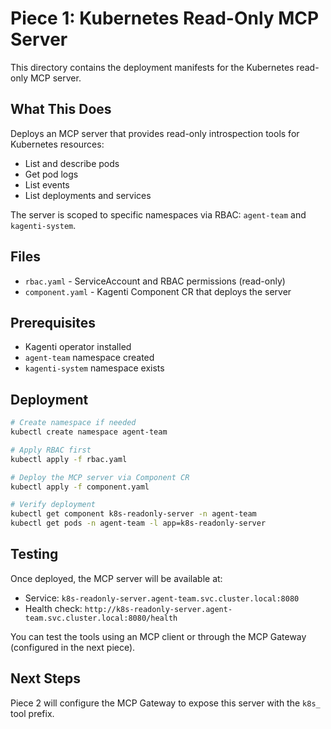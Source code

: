 # Piece 1: Kubernetes Read-Only MCP Server

This directory contains the deployment manifests for the Kubernetes read-only MCP server.

## What This Does

Deploys an MCP server that provides read-only introspection tools for Kubernetes resources:
- List and describe pods
- Get pod logs
- List events
- List deployments and services

The server is scoped to specific namespaces via RBAC: `agent-team` and `kagenti-system`.

## Files

- `rbac.yaml` - ServiceAccount and RBAC permissions (read-only)
- `component.yaml` - Kagenti Component CR that deploys the server

## Prerequisites

- Kagenti operator installed
- `agent-team` namespace created
- `kagenti-system` namespace exists

## Deployment

```bash
# Create namespace if needed
kubectl create namespace agent-team

# Apply RBAC first
kubectl apply -f rbac.yaml

# Deploy the MCP server via Component CR
kubectl apply -f component.yaml

# Verify deployment
kubectl get component k8s-readonly-server -n agent-team
kubectl get pods -n agent-team -l app=k8s-readonly-server
```

## Testing

Once deployed, the MCP server will be available at:
- Service: `k8s-readonly-server.agent-team.svc.cluster.local:8080`
- Health check: `http://k8s-readonly-server.agent-team.svc.cluster.local:8080/health`

You can test the tools using an MCP client or through the MCP Gateway (configured in the next piece).

## Next Steps

Piece 2 will configure the MCP Gateway to expose this server with the `k8s_` tool prefix.
